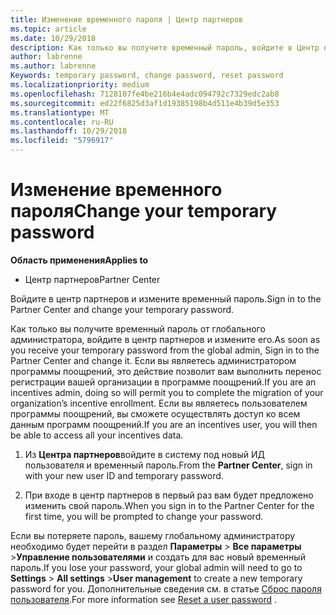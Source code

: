 ```yaml
---
title: Изменение временного пароля | Центр партнеров
ms.topic: article
ms.date: 10/29/2018
description: Как только вы получите временный пароль, войдите в Центр партнеров и измените его.
author: labrenne
ms.author: labrenne
Keywords: temporary password, change password, reset password
ms.localizationpriority: medium
ms.openlocfilehash: 7128107fe4be216b4e4adc094792c7329edc2ab8
ms.sourcegitcommit: ed22f6825d3af1d19385198b4d511e4b39d5e353
ms.translationtype: MT
ms.contentlocale: ru-RU
ms.lasthandoff: 10/29/2018
ms.locfileid: "5796917"
---
```

# <a name="change-your-temporary-password"></a><span data-ttu-id="59105-103">Изменение временного пароля</span><span class="sxs-lookup"><span data-stu-id="59105-103">Change your temporary password</span></span>

**<span data-ttu-id="59105-104">Область применения</span><span class="sxs-lookup"><span data-stu-id="59105-104">Applies to</span></span>**

-  <span data-ttu-id="59105-105">Центр партнеров</span><span class="sxs-lookup"><span data-stu-id="59105-105">Partner Center</span></span>

<span data-ttu-id="59105-106">Войдите в центр партнеров и измените временный пароль.</span><span class="sxs-lookup"><span data-stu-id="59105-106">Sign in to the Partner Center and change your temporary password.</span></span>

<span data-ttu-id="59105-107">Как только вы получите временный пароль от глобального администратора, войдите в центр партнеров и измените его.</span><span class="sxs-lookup"><span data-stu-id="59105-107">As soon as you receive your temporary password from the global admin, Sign in to the Partner Center and change it.</span></span> <span data-ttu-id="59105-108">Если вы являетесь администратором программы поощрений, это действие позволит вам выполнить перенос регистрации вашей организации в программе поощрений.</span><span class="sxs-lookup"><span data-stu-id="59105-108">If you are an incentives admin, doing so will permit you to complete the migration of your organization’s incentive enrollment.</span></span> <span data-ttu-id="59105-109">Если вы являетесь пользователем программы поощрений, вы сможете осуществлять доступ ко всем данным программ поощрений.</span><span class="sxs-lookup"><span data-stu-id="59105-109">If you are an incentives user, you will then be able to access all your incentives data.</span></span>

1.  <span data-ttu-id="59105-110">Из **Центра партнеров**войдите в систему под новый ИД пользователя и временный пароль.</span><span class="sxs-lookup"><span data-stu-id="59105-110">From the **Partner Center**, sign in with your new user ID and temporary password.</span></span>

2.  <span data-ttu-id="59105-111">При входе в центр партнеров в первый раз вам будет предложено изменить свой пароль.</span><span class="sxs-lookup"><span data-stu-id="59105-111">When you sign in to the Partner Center for the first time, you will be prompted to change your password.</span></span>

<span data-ttu-id="59105-112">Если вы потеряете пароль, вашему глобальному администратору необходимо будет перейти в раздел **Параметры** > **Все параметры** >**Управление пользователями** и создать для вас новый временный пароль.</span><span class="sxs-lookup"><span data-stu-id="59105-112">If you lose your password, your global admin will need to go to  **Settings** > **All settings** >**User management** to create a new temporary password for you.</span></span>
<span data-ttu-id="59105-113">Дополнительные сведения см. в статье [Сброс пароля пользователя](reset-a-user-password.md).</span><span class="sxs-lookup"><span data-stu-id="59105-113">For more information see [Reset a user password](reset-a-user-password.md) .</span></span>


 

 



